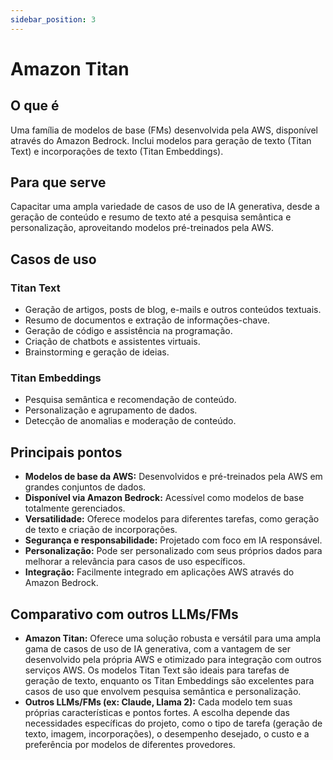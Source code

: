 ```yaml
---
sidebar_position: 3
---
```


# Amazon Titan

## O que é
Uma família de modelos de base (FMs) desenvolvida pela AWS, disponível através do Amazon Bedrock. Inclui modelos para geração de texto (Titan Text) e incorporações de texto (Titan Embeddings).

## Para que serve
Capacitar uma ampla variedade de casos de uso de IA generativa, desde a geração de conteúdo e resumo de texto até a pesquisa semântica e personalização, aproveitando modelos pré-treinados pela AWS.

## Casos de uso
### Titan Text
- Geração de artigos, posts de blog, e-mails e outros conteúdos textuais.
- Resumo de documentos e extração de informações-chave.
- Geração de código e assistência na programação.
- Criação de chatbots e assistentes virtuais.
- Brainstorming e geração de ideias.

### Titan Embeddings
- Pesquisa semântica e recomendação de conteúdo.
- Personalização e agrupamento de dados.
- Detecção de anomalias e moderação de conteúdo.

## Principais pontos
- **Modelos de base da AWS:** Desenvolvidos e pré-treinados pela AWS em grandes conjuntos de dados.
- **Disponível via Amazon Bedrock:** Acessível como modelos de base totalmente gerenciados.
- **Versatilidade:** Oferece modelos para diferentes tarefas, como geração de texto e criação de incorporações.
- **Segurança e responsabilidade:** Projetado com foco em IA responsável.
- **Personalização:** Pode ser personalizado com seus próprios dados para melhorar a relevância para casos de uso específicos.
- **Integração:** Facilmente integrado em aplicações AWS através do Amazon Bedrock.

## Comparativo com outros LLMs/FMs
- **Amazon Titan:** Oferece uma solução robusta e versátil para uma ampla gama de casos de uso de IA generativa, com a vantagem de ser desenvolvido pela própria AWS e otimizado para integração com outros serviços AWS. Os modelos Titan Text são ideais para tarefas de geração de texto, enquanto os Titan Embeddings são excelentes para casos de uso que envolvem pesquisa semântica e personalização.
- **Outros LLMs/FMs (ex: Claude, Llama 2):** Cada modelo tem suas próprias características e pontos fortes. A escolha depende das necessidades específicas do projeto, como o tipo de tarefa (geração de texto, imagem, incorporações), o desempenho desejado, o custo e a preferência por modelos de diferentes provedores. 